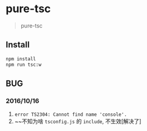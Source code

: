 # pure-tsc

> pure-tsc

## Install

```bash
npm install
npm run tsc:w
```


## BUG

### 2016/10/16

1. `error TS2304: Cannot find name 'console'.`
2. ~~不知为啥 `tsconfig.js` 的 `include`, 不生效[解决了]
